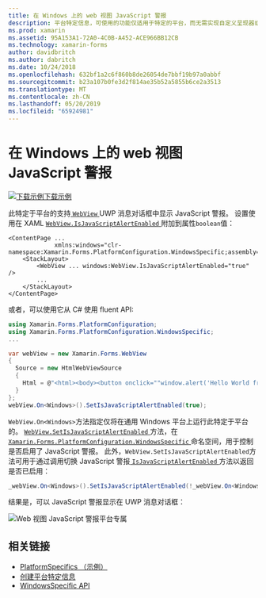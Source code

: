 ```yaml
---
title: 在 Windows 上的 web 视图 JavaScript 警报
description: 平台特定信息，可使用的功能仅适用于特定的平台，而无需实现自定义呈现器或效果。 本文介绍如何使用 Windows 特定于平台的使 web 视图 JavaScript 警报显示在 UWP 消息对话框。
ms.prod: xamarin
ms.assetid: 95A153A1-72A0-4C0B-A452-ACE966BB12CB
ms.technology: xamarin-forms
author: davidbritch
ms.author: dabritch
ms.date: 10/24/2018
ms.openlocfilehash: 632bf1a2c6f860b8de26054de7bbf19b97a0abbf
ms.sourcegitcommit: b23a107b0fe3d2f814ae35b52a5855b6ce2a3513
ms.translationtype: MT
ms.contentlocale: zh-CN
ms.lasthandoff: 05/20/2019
ms.locfileid: "65924981"
---
```

# <a name="webview-javascript-alerts-on-windows"></a>在 Windows 上的 web 视图 JavaScript 警报

[![下载示例](~/media/shared/download.png)下载示例](https://developer.xamarin.com/samples/xamarin-forms/UserInterface/PlatformSpecifics/)

此特定于平台的支持[ `WebView` ](xref:Xamarin.Forms.WebView) UWP 消息对话框中显示 JavaScript 警报。 设置使用在 XAML [ `WebView.IsJavaScriptAlertEnabled` ](xref:Xamarin.Forms.PlatformConfiguration.WindowsSpecific.WebView.IsJavaScriptAlertEnabledProperty)附加到属性`boolean`值：

```xaml
<ContentPage ...
             xmlns:windows="clr-namespace:Xamarin.Forms.PlatformConfiguration.WindowsSpecific;assembly=Xamarin.Forms.Core">
    <StackLayout>
        <WebView ... windows:WebView.IsJavaScriptAlertEnabled="true" />
        ...
    </StackLayout>
</ContentPage>
```

或者，可以使用它从 C# 使用 fluent API:

```csharp
using Xamarin.Forms.PlatformConfiguration;
using Xamarin.Forms.PlatformConfiguration.WindowsSpecific;
...

var webView = new Xamarin.Forms.WebView
{
  Source = new HtmlWebViewSource
  {
    Html = @"<html><body><button onclick=""window.alert('Hello World from JavaScript');"">Click Me</button></body></html>"
  }
};
webView.On<Windows>().SetIsJavaScriptAlertEnabled(true);
```

`WebView.On<Windows>`方法指定仅将在通用 Windows 平台上运行此特定于平台的。 [ `WebView.SetIsJavaScriptAlertEnabled` ](xref:Xamarin.Forms.PlatformConfiguration.WindowsSpecific.WebView.SetIsJavaScriptAlertEnabled(Xamarin.Forms.IPlatformElementConfiguration{Xamarin.Forms.PlatformConfiguration.Windows,Xamarin.Forms.WebView},System.Boolean))方法，在[ `Xamarin.Forms.PlatformConfiguration.WindowsSpecific` ](xref:Xamarin.Forms.PlatformConfiguration.WindowsSpecific)命名空间，用于控制是否启用了 JavaScript 警报。 此外，`WebView.SetIsJavaScriptAlertEnabled`方法可用于通过调用切换 JavaScript 警报[ `IsJavaScriptAlertEnabled` ](xref:Xamarin.Forms.PlatformConfiguration.WindowsSpecific.WebView.IsJavaScriptAlertEnabled*)方法以返回是否已启用：

```csharp
_webView.On<Windows>().SetIsJavaScriptAlertEnabled(!_webView.On<Windows>().IsJavaScriptAlertEnabled());
```

结果是，可以 JavaScript 警报显示在 UWP 消息对话框：

![Web 视图 JavaScript 警报平台专属](webview-javascript-alert-images/webview-javascript-alert.png "web 视图 JavaScript 警报特定于平台的")

## <a name="related-links"></a>相关链接

- [PlatformSpecifics （示例）](https://developer.xamarin.com/samples/xamarin-forms/UserInterface/PlatformSpecifics/)
- [创建平台特定信息](~/xamarin-forms/platform/platform-specifics/index.md#creating-platform-specifics)
- [WindowsSpecific API](xref:Xamarin.Forms.PlatformConfiguration.WindowsSpecific)
